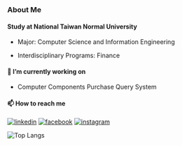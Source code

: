 ### About Me
#### Study at National Taiwan Normal University

- Major: Computer Science and Information Engineering

- Interdisciplinary Programs: Finance

#### 🔭 I’m currently working on
- Computer Components Purchase Query System



#### 📫 How to reach me

[![linkedin](https://github.com/shikhar1020jais1/Git-Social/blob/master/Icons/LinkedIn.png (LinkedIn))][3]
[![facebook](https://github.com/shikhar1020jais1/Git-Social/blob/master/Icons/Facebook.png (Facebook))][1]
[![instagram](https://github.com/shikhar1020jais1/Git-Social/blob/master/Icons/Instagram.png (Instagram))][2]

[1]: https://www.facebook.com/andrea.hsu.908
[2]: https://www.instagram.com/_andrea_xu_tw
[3]: https://www.linkedin.com/in/andrea-xu-630834237

![Top Langs](https://github-readme-stats.vercel.app/api/top-langs/?username=ABCDEFG123ddre&layout=compact)

<!-- [![Anurag's GitHub stats](https://github-readme-stats.vercel.app/api?username=ABCDEFG123ddre)](https://github.com/anuraghazra/github-readme-stats)

<!--
**ABCDEFG123ddre/ABCDEFG123ddre** is a ✨ _special_ ✨ repository because its `README.md` (this file) appears on your GitHub profile.

Here are some ideas to get you started:

- 🔭 I’m currently working on ...
- 🌱 I’m currently learning ...
- 👯 I’m looking to collaborate on ...
- 🤔 I’m looking for help with ...
- 💬 Ask me about ...
- 📫 How to reach me: ...
- 😄 Pronouns: ...
- ⚡ Fun fact: ...
-->
